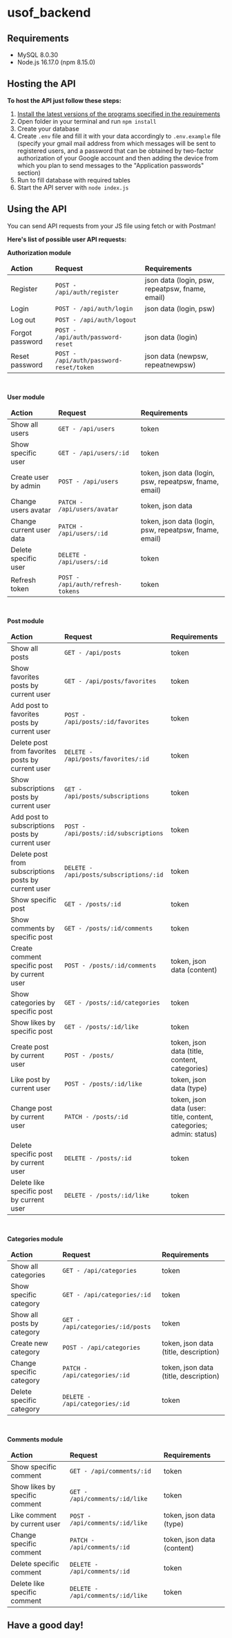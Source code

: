 # usof_backend

<h2 id="req"> Requirements</h2>
<ul>
    <li>MySQL 8.0.30</li>
    <li>Node.js 16.17.0 (npm 8.15.0)</li>
</ul>

<h2> Hosting the API</h2>
<p><b>To host the API just follow these steps:</b></p>
<ol>
    <li><a href="#req">Install the latest versions of the programs specified in the requirements</a></li>
    <li>Open folder in your terminal and run <code>npm install</code></li>
    <li>Create your database</li>
    <li>Create <code>.env</code> file and fill it with your data accordingly to <code>.env.example</code> file (specify your gmail mail address from which messages will be sent to registered users, and a password that can be obtained by two-factor authorization of your Google account and then adding the device from which you plan to send messages to the "Application passwords" section)</li>
    <li>Run <code></code> to fill database with required tables</li>
    <li>Start the API server with <code>node index.js</code></li>
</ol>

<h2>Using the API</h2>
You can send API requests from your JS file using fetch or with Postman!</p>
<p>
    <b>Here's list of possible user API requests:</b>
    <br>
    <p><b>Authorization module</b>
        <table width="100%">
            <thead>
                <tr>
                    <td><b>Action</b></td>
                    <td><b>Request</b></td>
                    <td><b>Requirements</b></td>
                </tr>
            </thead>
            <tr>
                <td>Register</td>
                <td><code>POST - /api/auth/register</code></td>
                <td>json data (login, psw, repeatpsw, fname, email)</td>
            </tr>
            <tr>
                <td>Login</td>
                <td><code>POST - /api/auth/login</code></td>
                <td>json data (login, psw)</td>
            </tr>
            <tr>
                <td>Log out</td>
                <td><code>POST - /api/auth/logout</code></td>
                <td></td>
            </tr>
            <tr>
                <td>Forgot password</td>
                <td><code>POST - /api/auth/password-reset</code></td>
                <td>json data (login)</td>
            </tr>
            <tr>
                <td>Reset password</td>
                <td><code>POST - /api/auth/password-reset/token</code></td>
                <td>json data (newpsw, repeatnewpsw)</td>
            </tr>
        </table>
    </p>
    <br>
    <p><b>User module</b>
        <table width="100%">
            <thead>
                <tr>
                    <td><b>Action</b></td>
                    <td><b>Request</b></td>
                    <td><b>Requirements</b></td>
                </tr>
            </thead>
            <tr>
                <td>Show all users</td>
                <td><code>GET - /api/users</code></td>
                <td>token</td>
            </tr>
            <tr>
                <td>Show specific user</td>
                <td><code>GET - /api/users/:id</code></td>
                <td>token</td>
            </tr>
            <tr>
                <td>Create user by admin</td>
                <td><code>POST - /api/users</code></td>
                <td>token, json data (login, psw, repeatpsw, fname, email)</td>
            </tr>
            <tr>
                <td>Change users avatar</td>
                <td><code>PATCH - /api/users/avatar</code></td>
                <td>token, json data</td>
            </tr>
            <tr>
                <td>Change current user data</td>
                <td><code>PATCH - /api/users/:id</code></td>
                <td>token, json data (login, psw, repeatpsw, fname, email)</td>
            </tr>
            <tr>
                <td>Delete specific user</td>
                <td><code>DELETE - /api/users/:id</code></td>
                <td>token</td>
            </tr>
            <tr>
                <td>Refresh token</td>
                <td><code>POST - /api/auth/refresh-tokens</code></td>
                <td>token</td>
            </tr>
        </table>
    </p>
    <br>
    <p><b>Post module</b>
        <table width="100%">
            <thead>
                <tr>
                    <td><b>Action</b></td>
                    <td><b>Request</b></td>
                    <td><b>Requirements</b></td>
                </tr>
            </thead>
            <tr>
                <td>Show all posts</td>
                <td><code>GET - /api/posts</code></td>
                <td>token</td>
            </tr>
            <tr>
                <td>Show favorites posts by current user</td>
                <td><code>GET - /api/posts/favorites</code></td>
                <td>token</td>
            </tr>
            <tr>
                <td>Add post to favorites posts by current user</td>
                <td><code>POST - /api/posts/:id/favorites</code></td>
                <td>token</td>
            </tr>
            <tr>
                <td>Delete post from favorites posts by current user</td>
                <td><code>DELETE - /api/posts/favorites/:id</code></td>
                <td>token</td>
            </tr>
            <tr>
                <td>Show subscriptions posts by current user</td>
                <td><code>GET - /api/posts/subscriptions</code></td>
                <td>token</td>
            </tr>
            <tr>
                <td>Add post to subscriptions posts by current user</td>
                <td><code>POST - /api/posts/:id/subscriptions</code></td>
                <td>token</td>
            </tr>
            <tr>
                <td>Delete post from subscriptions posts by current user</td>
                <td><code>DELETE - /api/posts/subscriptions/:id</code></td>
                <td>token</td>
            </tr>
            <tr>
                <td>Show specific post</td>
                <td><code>GET - /posts/:id</code></td>
                <td>token</td>
            </tr>
            <tr>
                <td>Show comments by specific post</td>
                <td><code>GET - /posts/:id/comments</code></td>
                <td>token</td>
            </tr>
            <tr>
                <td>Create comment specific post by current user</td>
                <td><code>POST - /posts/:id/comments</code></td>
                <td>token, json data (content)</td>
            </tr>
            <tr>
                <td>Show categories by specific post</td>
                <td><code>GET - /posts/:id/categories</code></td>
                <td>token</td>
            </tr>
            <tr>
                <td>Show likes by specific post</td>
                <td><code>GET - /posts/:id/like</code></td>
                <td>token</td>
            </tr>
            <tr>
                <td>Create post by current user</td>
                <td><code>POST - /posts/</code></td>
                <td>token, json data (title, content, categories)</td>
            </tr>
            <tr>
                <td>Like post by current user</td>
                <td><code>POST - /posts/:id/like</code></td>
                <td>token, json data (type)</td>
            </tr>
            <tr>
                <td>Change post by current user</td>
                <td><code>PATCH - /posts/:id</code></td>
                <td>token, json data (user: title, content, categories; admin: status)</td>
            </tr>
            <tr>
                <td>Delete specific post by current user</td>
                <td><code>DELETE - /posts/:id</code></td>
                <td>token</td>
            </tr>
            <tr>
                <td>Delete like specific post by current user</td>
                <td><code>DELETE - /posts/:id/like</code></td>
                <td>token</td>
            </tr>
        </table>
    </p>
    <br>
    <p><b>Categories module</b>
        <table width="100%">
            <thead>
                <tr>
                    <td><b>Action</b></td>
                    <td><b>Request</b></td>
                    <td><b>Requirements</b></td>
                </tr>
            </thead>
            <tr>
                <td>Show all categories</td>
                <td><code>GET - /api/categories</code></td>
                <td>token</td>
            </tr>
            <tr>
                <td>Show specific category</td>
                <td><code>GET - /api/categories/:id</code></td>
                <td>token</td>
            </tr>
            <tr>
                <td>Show all posts by category</td>
                <td><code>GET - /api/categories/:id/posts</code></td>
                <td>token</td>
            </tr>
            <tr>
                <td>Create new category</td>
                <td><code>POST - /api/categories</code></td>
                <td>token, json data (title, description)</td>
            </tr>
            <tr>
                <td>Change specific category</td>
                <td><code>PATCH - /api/categories/:id</code></td>
                <td>token, json data (title, description)</td>
            </tr>
            <tr>
                <td>Delete specific category</td>
                <td><code>DELETE - /api/categories/:id</code></td>
                <td>token</td>
            </tr>
        </table>
    </p>
    <br>
    <p><b>Comments module</b>
        <table width="100%">
            <thead>
                <tr>
                    <td><b>Action</b></td>
                    <td><b>Request</b></td>
                    <td><b>Requirements</b></td>
                </tr>
            </thead>
            <tr>
                <td>Show specific comment</td>
                <td><code>GET - /api/comments/:id</code></td>
                <td>token</td>
            </tr>
            <tr>
                <td>Show likes by specific comment</td>
                <td><code>GET - /api/comments/:id/like</code></td>
                <td>token</td>
            </tr>
            <tr>
                <td>Like comment by current user</td>
                <td><code>POST - /api/comments/:id/like</code></td>
                <td>token, json data (type)</td>
            </tr>
            <tr>
                <td>Change specific comment</td>
                <td><code>PATCH - /api/comments/:id</code></td>
                <td>token, json data (content)</td>
            </tr>
            <tr>
                <td>Delete specific comment</td>
                <td><code>DELETE - /api/comments/:id</code></td>
                <td>token</td>
            </tr>
            <tr>
                <td>Delete like specific comment</td>
                <td><code>DELETE - /api/comments/:id/like</code></td>
                <td>token</td>
            </tr>
        </table>
    </p>
    
<h2>Have a good day!</h2>